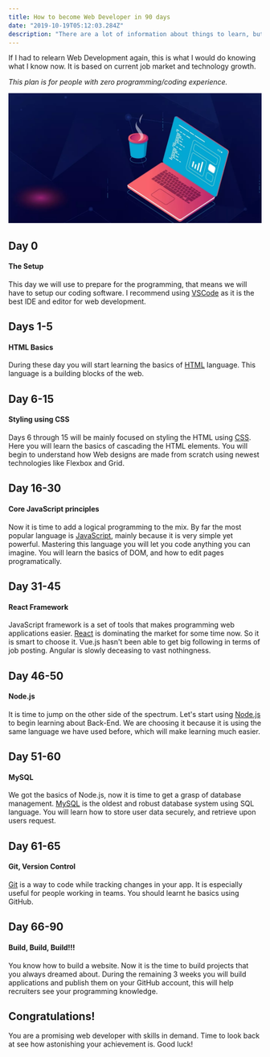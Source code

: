 ```yaml
---
title: How to become Web Developer in 90 days
date: "2019-10-19T05:12:03.284Z"
description: "There are a lot of information about things to learn, but if you don't have time for them, I will help you make your choose."
---
```


If I had to relearn Web Development again, this is what I would do knowing what I know now. It is based on current job market and technology growth.

_This plan is for people with zero programming/coding experience._

![Computer with Coffee](./img1.jpg)

## Day 0

#### The Setup

This day we will use to prepare for the programming, that means we will have to setup our coding software. I recommend using [VSCode](https://code.visualstudio.com/) as it is the best IDE and editor for web development.

## Days 1-5

#### HTML Basics

During these day you will start learning the basics of [HTML](https://www.w3schools.com/html/html_intro.asp) language. This language is a building blocks of the web.

## Day 6-15

#### Styling using CSS

Days 6 through 15 will be mainly focused on styling the HTML using [CSS](https://www.w3schools.com/css/css_intro.asp). Here you will learn the basics of cascading the HTML elements. You will begin to understand how Web designs are made from scratch using newest technologies like Flexbox and Grid.

## Day 16-30

#### Core JavaScript principles

Now it is time to add a logical programming to the mix. By far the most popular language is [JavaScript](https://www.w3schools.com/js/js_intro.asp), mainly because it is very simple yet powerful. Mastering this language you will let you code anything you can imagine. You will learn the basics of DOM, and how to edit pages programatically.

## Day 31-45

#### React Framework

JavaScript framework is a set of tools that makes programming web applications easier. [React](https://www.w3schools.com/react/react_intro.asp) is dominating the market for some time now. So it is smart to choose it. Vue.js hasn't been able to get big following in terms of job posting. Angular is slowly deceasing to vast nothingness.

## Day 46-50

#### Node.js

It is time to jump on the other side of the spectrum. Let's start using [Node.js](https://www.w3schools.com/nodejs/default.asp) to begin learning about Back-End. We are choosing it because it is using the same language we have used before, which will make learning much easier.

## Day 51-60

#### MySQL

We got the basics of Node.js, now it is time to get a grasp of database management. [MySQL](https://www.w3schools.com/sql/sql_intro.asp) is the oldest and robust database system using SQL language. You will learn how to store user data securely, and retrieve upon users request.

## Day 61-65

#### Git, Version Control

[Git](https://www.vogella.com/tutorials/Git/article.html) is a way to code while tracking changes in your app. It is especially useful for people working in teams. You should learnt he basics using GitHub.

## Day 66-90

#### Build, Build, Build!!!

You know how to build a website. Now it is the time to build projects that you always dreamed about. During the remaining 3 weeks you will build applications and publish them on your GitHub account, this will help recruiters see your programming knowledge.

## Congratulations!

You are a promising web developer with skills in demand. Time to look back at see how astonishing your achievement is. Good luck!
